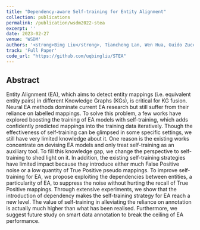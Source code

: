 ```yaml
---
title: "Dependency-aware Self-training for Entity Alignment"
collection: publications
permalink: /publication/wsdm2022-stea
excerpt: ''
date: 2023-02-27
venue: 'WSDM'
authors: '<strong>Bing Liu</strong>, Tiancheng Lan, Wen Hua, Guido Zuccon'
track: 'Full Paper'
code_url: "https://github.com/uqbingliu/STEA"
---
```


## Abstract


Entity Alignment (EA), which aims to detect entity mappings (i.e. equivalent entity pairs) in different Knowledge Graphs (KGs), is critical for KG fusion.
Neural EA methods dominate current EA research but still suffer from their reliance on labelled mappings.
To solve this problem, a few works have explored boosting the training of EA models with self-training, which adds confidently predicted mappings into the training data iteratively.
Though the effectiveness of self-training can be glimpsed in some specific settings, we still have very limited knowledge about it.
One reason is the existing works concentrate on devising EA models and only treat self-training as an auxiliary tool.
To fill this knowledge gap, we change the perspective to self-training to shed light on it.
In addition, the existing self-training strategies have limited impact because they introduce either much False Positive noise or a low quantity of True Positive pseudo mappings.
To improve self-training for EA, we propose exploiting the dependencies between entities, a particularity of EA, to suppress the noise without hurting the recall of True Positive mappings.
Through extensive experiments, we show that the introduction of dependency makes the self-training strategy for EA reach a new level.
The value of self-training in alleviating the reliance on annotation is actually much higher than what has been realised.
Furthermore, we suggest future study on smart data annotation to break the ceiling of EA performance.
